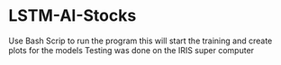 # LSTM-AI-Stocks
Use Bash Scrip to run the program this will start the training and create plots for the models
Testing was done on the IRIS super computer
